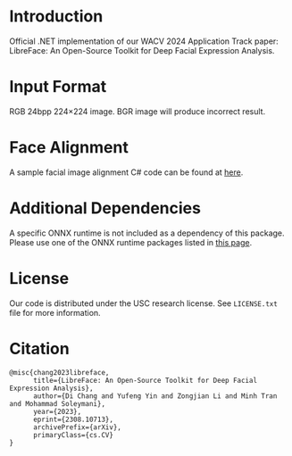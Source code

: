 # Introduction

Official .NET implementation of our WACV 2024 Application Track paper: LibreFace: An Open-Source Toolkit for Deep Facial Expression Analysis.

# Input Format

RGB 24bpp 224×224 image. BGR image will produce incorrect result.

# Face Alignment

A sample facial image alignment C# code can be found at [here](https://github.com/ihp-lab/OpenSense/blob/master/Components/LibreFace/FaceImageAligner.cs).

# Additional Dependencies

A specific ONNX runtime is not included as a dependency of this package.
Please use one of the ONNX runtime packages listed in [this page](https://onnxruntime.ai/docs/get-started/with-csharp.html#builds).

# License

Our code is distributed under the USC research license. See `LICENSE.txt` file for more information.

# Citation

```
@misc{chang2023libreface,
      title={LibreFace: An Open-Source Toolkit for Deep Facial Expression Analysis}, 
      author={Di Chang and Yufeng Yin and Zongjian Li and Minh Tran and Mohammad Soleymani},
      year={2023},
      eprint={2308.10713},
      archivePrefix={arXiv},
      primaryClass={cs.CV}
}
```

